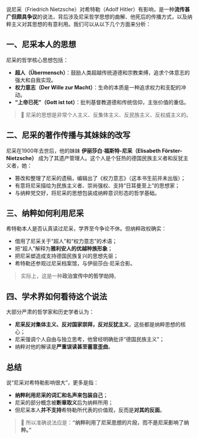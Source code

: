 说尼采（Friedrich Nietzsche）对希特勒（Adolf Hitler）有影响，是一种**流传甚广但颇具争议**的说法，背后涉及尼采哲学思想的曲解、他死后的传播方式，以及纳粹主义对其思想的有意利用。我们可以从以下几个方面来分析：

## 一、尼采本人的思想

尼采的哲学核心思想包括：

* **超人（Übermensch）**：鼓励人类超越传统道德和宗教束缚，追求个体意志的强大和自我实现。
* **权力意志（Der Wille zur Macht）**：生命的本质是一种追求权力和支配的冲动。
* **“上帝已死”（Gott ist tot）**：批判基督教道德和传统信仰，主张价值的重估。

> 🧠 尼采的思想是非常个人主义、反集体主义、反民族主义、反权威主义的。


## 二、尼采的著作传播与其妹妹的改写

尼采在1900年去世后，他的妹妹 **伊丽莎白·福斯特-尼采（Elisabeth Förster-Nietzsche）** 成为了其遗产管理人。这个人是个狂热的德国民族主义者和反犹主义者，她：

* 篡改和整理了尼采的遗稿，编辑出了《权力意志》（这本书生前并未出版）；
* 有意将尼采描绘为民族主义者、崇尚强权、支持“日耳曼至上”的思想家；
* 与纳粹党交好，将尼采的思想包装成纳粹意识形态的哲学基础。


## 三、纳粹如何利用尼采

希特勒本人是否认真读过尼采，学界至今争论不休。但纳粹政权确实：

* 借用了尼采关于“超人”和“权力意志”的术语；
* 把“超人”解释为**雅利安人的优越种族形象**；
* 把尼采塑造成支持德国民族复兴的思想先驱；
* 希特勒还参观过尼采档案馆，与伊丽莎白·尼采合影。

> 实际上，这是一种**政治宣传中的哲学劫持**。

## 四、学术界如何看待这个说法

大部分严肃的哲学家和历史学者认为：

* **尼采反对集体主义、反对国家崇拜，反对反犹主义**，这些都是纳粹思想的核心；
* 尼采强调个人自由与独立思考，他曾经明确批评“德国民族主义”；
* 纳粹对他的解读是**严重误读甚至蓄意歪曲**。


## 总结

说“尼采对希特勒影响很大”，更多是指：

* **纳粹利用尼采的词汇和名声来包装自己**；
* 尼采的部分概念被**断章取义**后为纳粹所用；
* 但尼采本人**并不支持**希特勒所代表的价值观，反而是**对其的反面**。

> 🧩 所以准确说法应是：**“纳粹利用了尼采思想的片段，而不是尼采影响了纳粹。”**
